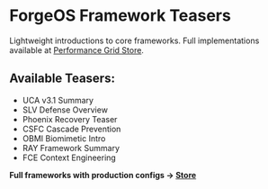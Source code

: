 # ForgeOS Framework Teasers

Lightweight introductions to core frameworks. Full implementations available at [Performance Grid Store](https://grid-store.vercel.app).

## Available Teasers:
- UCA v3.1 Summary
- SLV Defense Overview
- Phoenix Recovery Teaser
- CSFC Cascade Prevention
- OBMI Biomimetic Intro
- RAY Framework Summary  
- FCE Context Engineering

**Full frameworks with production configs → [Store](https://grid-store.vercel.app)**

